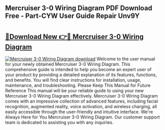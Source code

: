 ## Mercruiser 3-0 Wiring Diagram PDF Download Free - Part-CYW User Guide Repair Unv9Y

# <h2><a href="http://dfkufvn.blite.top/?on=Mercruiser+3-0+Wiring+Diagram">🔗Download New 👉🔴 Mercruiser 3-0 Wiring Diagram</a></h2>

[![Mercruiser 3-0 Wiring Diagram download](https://i.imgur.com/lujVjoI.png)](http://dfkufvn.blite.top/?on=Mercruiser+3-0+Wiring+Diagram)
Welcome to the user manual for your newly obtained Mercruiser 3-0 Wiring Diagram. This comprehensive guide is intended to help you become an expert user of your product by providing a detailed explanation of its features, functions, and benefits. You will find clear instructions for installation, usage, maintenance, and troubleshooting. Please Keep This Manual for Future Reference This manual will be your reliable guide to using your new Mercruiser 3-0 Wiring Diagram effectively. Mercruiser 3-0 Wiring Diagram comes with an impressive collection of advanced features, including facial recognition, augmented reality, voice activation, and wireless charging, all easily accessible through the user-friendly and intuitive interface. We're Always Here for You Mercruiser 3-0 Wiring Diagram. Our customer support team is dedicated to assisting you with any inquiries.

